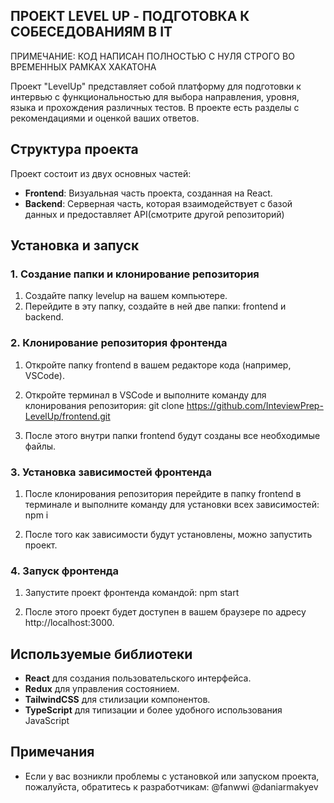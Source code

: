 ## ПРОЕКТ LEVEL UP - ПОДГОТОВКА К СОБЕСЕДОВАНИЯМ В IT

ПРИМЕЧАНИЕ: КОД НАПИСАН ПОЛНОСТЬЮ С НУЛЯ СТРОГО ВО ВРЕМЕННЫХ РАМКАХ ХАКАТОНА

Проект "LevelUp" представляет собой платформу для подготовки к интервью с функциональностью для выбора направления, уровня, языка и прохождения различных тестов. В проекте есть разделы с рекомендациями и оценкой ваших ответов.

## Структура проекта

Проект состоит из двух основных частей:

- **Frontend**: Визуальная часть проекта, созданная на React.
- **Backend**: Серверная часть, которая взаимодействует с базой данных и предоставляет API(смотрите другой репозиторий)

## Установка и запуск

### 1. Создание папки и клонирование репозитория

1. Создайте папку levelup на вашем компьютере.
2. Перейдите в эту папку, создайте в ней две папки: frontend и backend.

### 2. Клонирование репозитория фронтенда

1. Откройте папку frontend в вашем редакторе кода (например, VSCode).
2. Откройте терминал в VSCode и выполните команду для клонирования репозитория:
   git clone https://github.com/InteviewPrep-LevelUp/frontend.git

3. После этого внутри папки frontend будут созданы все необходимые файлы.

### 3. Установка зависимостей фронтенда

1. После клонирования репозитория перейдите в папку frontend в терминале и выполните команду для установки всех зависимостей:
   npm i

2. После того как зависимости будут установлены, можно запустить проект.

### 4. Запуск фронтенда

1. Запустите проект фронтенда командой:
   npm start

2. После этого проект будет доступен в вашем браузере по адресу http://localhost:3000.

## Используемые библиотеки

- **React** для создания пользовательского интерфейса.
- **Redux** для управления состоянием.
- **TailwindCSS** для стилизации компонентов.
- **TypeScript** для типизации и более удобного использования JavaScript

## Примечания

- Если у вас возникли проблемы с установкой или запуском проекта, пожалуйста, обратитесь к разработчикам: @fanwwi @daniarmakyev
